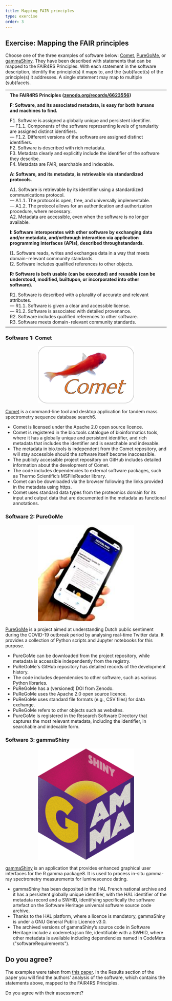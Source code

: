 ```yaml
---
title: Mapping FAIR principles
type: exercise
order: 3
---
```


## **Exercise:** Mapping the FAIR principles

Choose one of the three examples of software below: [Comet](http://localhost:3000/research-software-support/modules/softwarelandscape/exercise2#software-1-comet), [PureGoMe](http://localhost:3000/research-software-support/modules/softwarelandscape/exercise2#software-2-puregome), or [gammaShiny](http://localhost:3000/research-software-support/modules/softwarelandscape/exercise2#software-3-gammashiny). They have been described with statements that can be mapped to the FAIR4RS Principles. With each statement in the software description, identify the principle(s) it maps to, and the (sub)facet(s) of the principle(s) it addresses. A single statement may map to multiple (sub)facets.

<table style="text-align: left;">
<tr><th style="padding: 0.5em 1em;"><b>The FAIR4RS Principles</b> (<a href="https://zenodo.org/records/6623556">zenodo.org/records/6623556</a>)</th></tr>
<tr><td style="padding: 0.5em 1em;"><b>F: Software, and its associated metadata, is easy for both humans and machines to find.</b></td></tr>
<tr><td style="padding: 0.5em 1em;">F1. Software is assigned a globally unique and persistent identifier. <br> — F1.1. Components of the software representing levels of granularity are assigned distinct identifiers. <br> — F1.2. Different versions of the software are assigned distinct identifiers. <br> F2. Software is described with rich metadata. <br> F3. Metadata clearly and explicitly include the identifier of the software they describe. <br> F4. Metadata are FAIR, searchable and indexable.</td></tr>
<tr><td style="padding: 0.5em 1em;"><b>A: Software, and its metadata, is retrievable via standardized protocols.</b></td></tr>
<tr><td style="padding: 0.5em 1em;">A1. Software is retrievable by its identifier using a standardized communications protocol. <br> — A1.1. The protocol is open, free, and universally implementable. <br> — A1.2. The protocol allows for an authentication and authorization procedure, where necessary. <br> A2. Metadata are accessible, even when the software is no longer available.</td></tr>
<tr><td style="padding: 0.5em 1em;"><b>I: Software interoperates with other software by exchanging data and/or metadata, and/orthrough interaction via  application programming interfaces (APIs), described throughstandards.</b></td></tr>
<tr><td style="padding: 0.5em 1em;">I1. Software reads, writes and exchanges data in a way that meets domain-relevant community standards. <br> I2. Software includes qualified references to other objects.</td></tr>
<tr><td style="padding: 0.5em 1em;"><b>R: Software is both usable (can be executed) and reusable (can be understood, modified, builtupon, or incorporated into other software).</b></td></tr>
<tr><td style="padding: 0.5em 1em;">R1. Software is described with a plurality of accurate and relevant attributes. <br> — R1.1. Software is given a clear and accessible license. <br> — R1.2. Software is associated with detailed provenance. <br> R2. Software includes qualified references to other software. <br> R3. Software meets domain-relevant community standards.</td></tr>
</table>

### Software 1: Comet

<center><img src="media/comet-logo.png" alt="Comet software logo" width="300"/></center>

[Comet](https://doi.org/10.1002/pmic.201200439) is a command-line tool and desktop application for tandem mass spectrometry sequence database search6.

- Comet is licensed under the Apache 2.0 open source licence.
- Comet is registered in the bio.tools catalogue of bioinformatics tools, where it has a globally unique and persistent identifier, and rich metadata that includes the identifier and is searchable and indexable.
- The metadata in bio.tools is independent from the Comet repository, and will stay accessible should the software itself become inaccessible.
- The publicly accessible project repository on GitHub includes detailed information about the development of Comet.
- The code includes dependencies to external software packages, such as Thermo Scientific’s MSFileReader library.
- Comet can be downloaded via the browser following the links provided in the metadata using https.
- Comet uses standard data types from the proteomics domain for its input and output data that are documented in the metadata as functional annotations.

### Software 2: PureGoMe

<center><img src="media/puregome-logo.png" alt="puregome software logo" width="300"/></center>

[PureGoMe](https://doi.org/10.5281/zenodo.4337242) is a project aimed at understanding Dutch public sentiment during the COVID-19 outbreak period by analysing real-time Twitter data. It provides a collection of Python scripts and Jupyter notebooks for this purpose.

- PureGoMe can be downloaded from the project repository, while metadata is accessible independently from the registry.
- PuReGoMe's GitHub repository has detailed records of the development history.
- The code includes dependencies to other software, such as various Python libraries.
- PuReGoMe has a (versioned) DOI from Zenodo.
- PuReGoMe uses the Apache 2.0 open source licence.
- PuReGoMe uses standard file formats (e.g., CSV files) for data exchange.
- PuReGoMe refers to other objects such as websites.
- PureGoMe is registered in the Research Software Directory that captures the most relevant metadata, including the identifier, in searchable and indexable form.

### Software 3: gammaShiny

<center><img src="media/gammashiny-logo.png" alt="gammashiny software logo" width="300"/></center>

[gammaShiny](https://doi.org/10.5281/zenodo.4139005) is an application that provides enhanced graphical user interfaces for the R gamma package8. It is used to process in-situ gamma-ray spectrometry measurements for luminescence dating.

- gammaShiny has been deposited in the HAL French national archive and it has a persistent globally unique identifier, with the HAL identifier of the metadata record and a SWHID, identifying specifically the software artefact on the Software Heritage universal software source code archive.
- Thanks to the HAL platform, where a licence is mandatory, gammaShiny is under a GNU General Public Licence v3.0.
- The archived versions of gammaShiny’s source code in Software Heritage include a codemeta.json file, identifiable with a SWHID, where other metadata is available including dependencies named in CodeMeta ("softwareRequirements").

## Do you agree?

The examples were taken from [this paper](https://doi.org/10.1038/s41597-022-01710-x).
In the Results section of the paper you will find the authors' analysis of the software, which contains the statements above, mapped to the FAIR4RS Principles.

Do you agree with their assessment?
